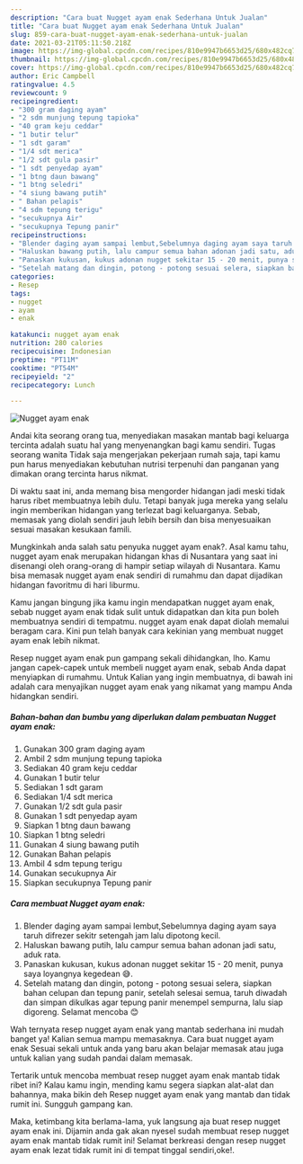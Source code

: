 ```yaml
---
description: "Cara buat Nugget ayam enak Sederhana Untuk Jualan"
title: "Cara buat Nugget ayam enak Sederhana Untuk Jualan"
slug: 859-cara-buat-nugget-ayam-enak-sederhana-untuk-jualan
date: 2021-03-21T05:11:50.218Z
image: https://img-global.cpcdn.com/recipes/810e9947b6653d25/680x482cq70/nugget-ayam-enak-foto-resep-utama.jpg
thumbnail: https://img-global.cpcdn.com/recipes/810e9947b6653d25/680x482cq70/nugget-ayam-enak-foto-resep-utama.jpg
cover: https://img-global.cpcdn.com/recipes/810e9947b6653d25/680x482cq70/nugget-ayam-enak-foto-resep-utama.jpg
author: Eric Campbell
ratingvalue: 4.5
reviewcount: 9
recipeingredient:
- "300 gram daging ayam"
- "2 sdm munjung tepung tapioka"
- "40 gram keju ceddar"
- "1 butir telur"
- "1 sdt garam"
- "1/4 sdt merica"
- "1/2 sdt gula pasir"
- "1 sdt penyedap ayam"
- "1 btng daun bawang"
- "1 btng seledri"
- "4 siung bawang putih"
- " Bahan pelapis"
- "4 sdm tepung terigu"
- "secukupnya Air"
- "secukupnya Tepung panir"
recipeinstructions:
- "Blender daging ayam sampai lembut,Sebelumnya daging ayam saya taruh difrezer sekitr setengah jam lalu dipotong kecil."
- "Haluskan bawang putih, lalu campur semua bahan adonan jadi satu, aduk rata."
- "Panaskan kukusan, kukus adonan nugget sekitar 15 - 20 menit, punya saya loyangnya kegedean 😅."
- "Setelah matang dan dingin, potong - potong sesuai selera, siapkan bahan celupan dan tepung panir, setelah selesai semua, taruh diwadah dan simpan dikulkas agar tepung panir menempel sempurna, lalu siap digoreng. Selamat mencoba 😊"
categories:
- Resep
tags:
- nugget
- ayam
- enak

katakunci: nugget ayam enak 
nutrition: 280 calories
recipecuisine: Indonesian
preptime: "PT11M"
cooktime: "PT54M"
recipeyield: "2"
recipecategory: Lunch

---
```



![Nugget ayam enak](https://img-global.cpcdn.com/recipes/810e9947b6653d25/680x482cq70/nugget-ayam-enak-foto-resep-utama.jpg)

Andai kita seorang orang tua, menyediakan masakan mantab bagi keluarga tercinta adalah suatu hal yang menyenangkan bagi kamu sendiri. Tugas seorang  wanita Tidak saja mengerjakan pekerjaan rumah saja, tapi kamu pun harus menyediakan kebutuhan nutrisi terpenuhi dan panganan yang dimakan orang tercinta harus nikmat.

Di waktu  saat ini, anda memang bisa mengorder hidangan jadi meski tidak harus ribet membuatnya lebih dulu. Tetapi banyak juga mereka yang selalu ingin memberikan hidangan yang terlezat bagi keluarganya. Sebab, memasak yang diolah sendiri jauh lebih bersih dan bisa menyesuaikan sesuai masakan kesukaan famili. 



Mungkinkah anda salah satu penyuka nugget ayam enak?. Asal kamu tahu, nugget ayam enak merupakan hidangan khas di Nusantara yang saat ini disenangi oleh orang-orang di hampir setiap wilayah di Nusantara. Kamu bisa memasak nugget ayam enak sendiri di rumahmu dan dapat dijadikan hidangan favoritmu di hari liburmu.

Kamu jangan bingung jika kamu ingin mendapatkan nugget ayam enak, sebab nugget ayam enak tidak sulit untuk didapatkan dan kita pun boleh membuatnya sendiri di tempatmu. nugget ayam enak dapat diolah memalui beragam cara. Kini pun telah banyak cara kekinian yang membuat nugget ayam enak lebih nikmat.

Resep nugget ayam enak pun gampang sekali dihidangkan, lho. Kamu jangan capek-capek untuk membeli nugget ayam enak, sebab Anda dapat menyiapkan di rumahmu. Untuk Kalian yang ingin membuatnya, di bawah ini adalah cara menyajikan nugget ayam enak yang nikamat yang mampu Anda hidangkan sendiri.

<!--inarticleads1-->

##### Bahan-bahan dan bumbu yang diperlukan dalam pembuatan Nugget ayam enak:

1. Gunakan 300 gram daging ayam
1. Ambil 2 sdm munjung tepung tapioka
1. Sediakan 40 gram keju ceddar
1. Gunakan 1 butir telur
1. Sediakan 1 sdt garam
1. Sediakan 1/4 sdt merica
1. Gunakan 1/2 sdt gula pasir
1. Gunakan 1 sdt penyedap ayam
1. Siapkan 1 btng daun bawang
1. Siapkan 1 btng seledri
1. Gunakan 4 siung bawang putih
1. Gunakan  Bahan pelapis
1. Ambil 4 sdm tepung terigu
1. Gunakan secukupnya Air
1. Siapkan secukupnya Tepung panir




<!--inarticleads2-->

##### Cara membuat Nugget ayam enak:

1. Blender daging ayam sampai lembut,Sebelumnya daging ayam saya taruh difrezer sekitr setengah jam lalu dipotong kecil.
1. Haluskan bawang putih, lalu campur semua bahan adonan jadi satu, aduk rata.
1. Panaskan kukusan, kukus adonan nugget sekitar 15 - 20 menit, punya saya loyangnya kegedean 😅.
1. Setelah matang dan dingin, potong - potong sesuai selera, siapkan bahan celupan dan tepung panir, setelah selesai semua, taruh diwadah dan simpan dikulkas agar tepung panir menempel sempurna, lalu siap digoreng. Selamat mencoba 😊




Wah ternyata resep nugget ayam enak yang mantab sederhana ini mudah banget ya! Kalian semua mampu memasaknya. Cara buat nugget ayam enak Sesuai sekali untuk anda yang baru akan belajar memasak atau juga untuk kalian yang sudah pandai dalam memasak.

Tertarik untuk mencoba membuat resep nugget ayam enak mantab tidak ribet ini? Kalau kamu ingin, mending kamu segera siapkan alat-alat dan bahannya, maka bikin deh Resep nugget ayam enak yang mantab dan tidak rumit ini. Sungguh gampang kan. 

Maka, ketimbang kita berlama-lama, yuk langsung aja buat resep nugget ayam enak ini. Dijamin anda gak akan nyesel sudah membuat resep nugget ayam enak mantab tidak rumit ini! Selamat berkreasi dengan resep nugget ayam enak lezat tidak rumit ini di tempat tinggal sendiri,oke!.

